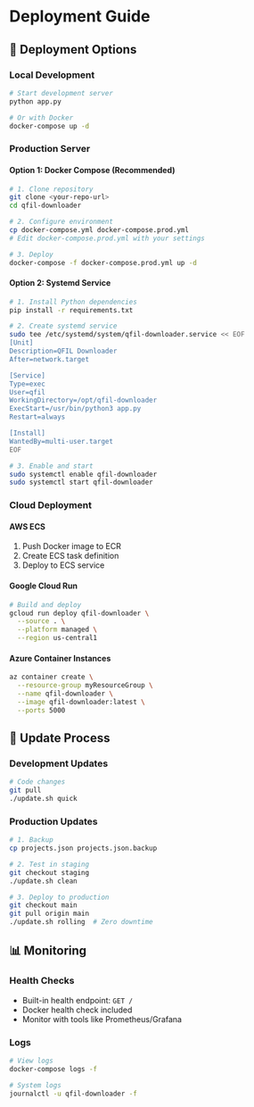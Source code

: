 # Deployment Guide

## 🚀 Deployment Options

### Local Development
```bash
# Start development server
python app.py

# Or with Docker
docker-compose up -d
```

### Production Server

#### Option 1: Docker Compose (Recommended)
```bash
# 1. Clone repository
git clone <your-repo-url>
cd qfil-downloader

# 2. Configure environment
cp docker-compose.yml docker-compose.prod.yml
# Edit docker-compose.prod.yml with your settings

# 3. Deploy
docker-compose -f docker-compose.prod.yml up -d
```

#### Option 2: Systemd Service
```bash
# 1. Install Python dependencies
pip install -r requirements.txt

# 2. Create systemd service
sudo tee /etc/systemd/system/qfil-downloader.service << EOF
[Unit]
Description=QFIL Downloader
After=network.target

[Service]
Type=exec
User=qfil
WorkingDirectory=/opt/qfil-downloader
ExecStart=/usr/bin/python3 app.py
Restart=always

[Install]
WantedBy=multi-user.target
EOF

# 3. Enable and start
sudo systemctl enable qfil-downloader
sudo systemctl start qfil-downloader
```

### Cloud Deployment

#### AWS ECS
1. Push Docker image to ECR
2. Create ECS task definition
3. Deploy to ECS service

#### Google Cloud Run
```bash
# Build and deploy
gcloud run deploy qfil-downloader \
  --source . \
  --platform managed \
  --region us-central1
```

#### Azure Container Instances
```bash
az container create \
  --resource-group myResourceGroup \
  --name qfil-downloader \
  --image qfil-downloader:latest \
  --ports 5000
```

## 🔄 Update Process

### Development Updates
```bash
# Code changes
git pull
./update.sh quick
```

### Production Updates
```bash
# 1. Backup
cp projects.json projects.json.backup

# 2. Test in staging
git checkout staging
./update.sh clean

# 3. Deploy to production
git checkout main
git pull origin main
./update.sh rolling  # Zero downtime
```

## 📊 Monitoring

### Health Checks
- Built-in health endpoint: `GET /`
- Docker health check included
- Monitor with tools like Prometheus/Grafana

### Logs
```bash
# View logs
docker-compose logs -f

# System logs
journalctl -u qfil-downloader -f
```